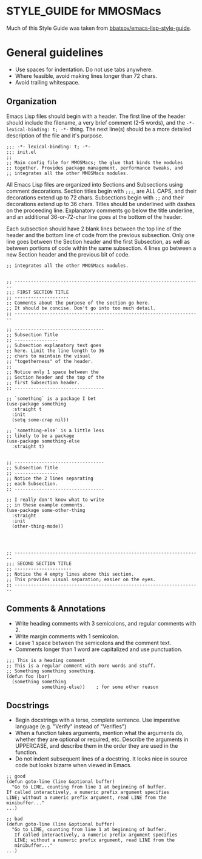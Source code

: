 # STYLE_GUIDE for MMOSMacs

Much of this Style Guide was taken from
[bbatsov/emacs-lisp-style-guide](https://github.com/bbatsov/emacs-lisp-style-guide).


# General guidelines

- Use spaces for indentation. Do not use tabs anywhere.
- Where feasible, avoid making lines longer than 72 chars.
- Avoid trailing whitespace.


## Organization

Emacs Lisp files should begin with a header. The first line of the
header should include the filename, a very brief comment (2-5 words),
and the `-*- lexical-binding: t; -*-` thing. The next line(s) should be
a more detailed description of the file and it's purpose.

```elisp
;;; -*- lexical-binding: t; -*-
;;; init.el
;;
;; Main config file for MMOSMacs; the glue that binds the modules
;; together. Provides package management, performance tweaks, and
;; integrates all the other MMOSMacs modules.
```

All Emacs Lisp files are organized into Sections and Subsections using
comment decorations. Section titles begin with `;;;`, are ALL CAPS, and
their decorations extend up to 72 chars. Subsections begin with `;;`
and their decorations extend up to 36 chars. Titles should be underlined
with dashes on the proceeding line. Explanatory comments go below the
title underline, and an additional 36-or-72-char line goes at the bottom
of the header.

Each subsection should have 2 blank lines between the top line of the
header and the bottom line of code from the previous subsection. Only
one line goes between the Section header and the first Subsection, as
well as between portions of code within the same subsection. 4 lines go
between a new Section header and the previous bit of code.

```elisp
;; integrates all the other MMOSMacs modules.


;; ---------------------------------------------------------------------
;;; FIRST SECTION TITLE
;; --------------------
;; Comments about the purpose of the section go here.
;; It should be concise. Don't go into too much detail.
;; ---------------------------------------------------------------------

;; ---------------------------------
;; Subsection Title
;; ----------------
;; Subsection explanatory text goes
;; here. Limit the line length to 36
;; chars to maintain the visual
;; "togetherness" of the header.
;;
;; Notice only 1 space between the
;; Section header and the top of the
;; first Subsection header.
;; ---------------------------------

;; `something` is a package I bet
(use-package something
  :straight t
  :init
  (setq some-crap nil))

;; `something-else` is a little less
;; likely to be a package
(use-package something-else
  :straight t)


;; ---------------------------------
;; Subsection Title
;; ----------------
;; Notice the 2 lines separating
;; each Subsection.
;; ---------------------------------

;; I really don't know what to write
;; in these example comments.
(use-package some-other-thing
  :straight
  :init
  (other-thing-mode))




;; ---------------------------------------------------------------------
;;; SECOND SECTION TITLE
;; ---------------------
;; Notice the 4 empty lines above this section.
;; This provides visual separation; easier on the eyes.
;; ---------------------------------------------------------------------
```


## Comments & Annotations

- Write heading comments with 3 semicolons, and regular comments with 2.
- Write margin comments with 1 semicolon.
- Leave 1 space between the semicolons and the comment text.
- Comments longer than 1 word are capitalized and use punctuation.

```elisp
;;; This is a heading comment
;; This is a regular comment with more words and stuff.
;; Something something something.
(defun foo (bar)
  (something something
             something-else))    ; for some other reason
```


## Docstrings

- Begin docstrings with a terse, complete sentence. Use imperative
language (e.g. "Verify" instead of "Verifies")
- When a function takes arguments, mention what the arguments do,
whether they are optional or required, etc. Describe the arguments in
UPPERCASE, and describe them in the order they are used in the function.
- Do not indent subsequent lines of a docstring. It looks nice in source
code but looks bizarre when viewed in Emacs.

```elisp
;; good
(defun goto-line (line &optional buffer)
  "Go to LINE, counting from line 1 at beginning of buffer.
If called interactively, a numeric prefix argument specifies
LINE; without a numeric prefix argument, read LINE from the
minibuffer..."
...)

;; bad
(defun goto-line (line &optional buffer)
  "Go to LINE, counting from line 1 at beginning of buffer.
   If called interactively, a numeric prefix argument specifies
   LINE; without a numeric prefix argument, read LINE from the
   minibuffer..."
...)
```
